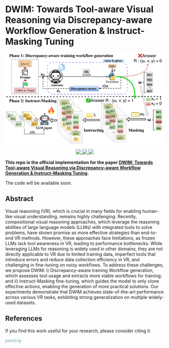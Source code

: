 # DWIM: Towards Tool-aware Visual Reasoning via Discrepancy-aware Workflow Generation & Instruct-Masking Tuning

<div align="center">
    <img src="assets/Method.svg">
    <p></p>
</div>

<div align="center">
    <a href="https://github.com/pokerme7777/DWIM/issues">
        <img src="https://img.shields.io/github/issues/pokerme7777/DWIM?style=flat-square">
    </a>
    <a href="https://github.com/pokerme7777/DWIM/network/members">
        <img src="https://img.shields.io/github/forks/pokerme7777/DWIM?style=flat-square">
    </a>
    <a href="https://github.com/pokerme7777/DWIM/stargazers">
        <img src="https://img.shields.io/github/stars/pokerme7777/DWIM?style=flat-square">
    </a>
<!--     <a href="https://arxiv.org/abs/2502.00372">
        <img src="https://img.shields.io/badge/xxxx.svg?style=flat-square">
    </a> -->
</div>

**This repo is the official implementation for the paper [DWIM: Towards Tool-aware Visual Reasoning via Discrepancy-aware Workflow Generation & Instruct-Masking Tuning](https://arxiv.org/abs/xxxxxx).**

The code will be available soon.

## Abstract

Visual reasoning (VR), which is crucial in many fields for enabling human-like visual understanding, remains highly challenging. Recently, compositional visual reasoning approaches, which leverage the reasoning abilities of large language models (LLMs) with integrated tools to solve problems, have shown promise as more effective strategies than end-to-end VR methods. However, these approaches face limitations, as frozen LLMs lack tool awareness in VR, leading to performance bottlenecks. While leveraging LLMs for reasoning is widely used in other domains, they are not directly applicable to VR due to limited training data, imperfect tools that introduce errors and reduce data collection efficiency in VR, and challenging in fine-tuning on noisy workflows. To address these challenges, we propose DWIM: i) Discrepancy-aware training Workflow generation, which assesses tool usage and extracts more viable workflows for training; and ii) Instruct-Masking fine-tuning, which guides the model to only clone effective actions, enabling the generation of more practical solutions. Our experiments demonstrate that DWIM achieves state-of-the-art performance across various VR tasks, exhibiting strong generalization on multiple widely-used datasets.

## References
If you find this work useful for your research, please consider citing it.
```bibtex
pending
```
